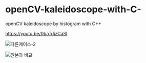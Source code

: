 # openCV-kaleidoscope-with-C-
openCV kaleidoscope by histogram with C++ 

https://youtu.be/0baTdizCaSI

![다른케이스-2](https://user-images.githubusercontent.com/68466791/120408112-52155e00-c389-11eb-84c8-e5ad8b56bc7b.PNG)

![원본과 비교](https://user-images.githubusercontent.com/68466791/120408187-740ee080-c389-11eb-8a05-e1447199e031.PNG)
